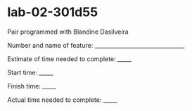 # lab-02-301d55

Pair programmed with Blandine Dasilveira

Number and name of feature: ________________________________

Estimate of time needed to complete: _____

Start time: _____

Finish time: _____

Actual time needed to complete: _____